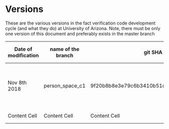 
# Versions
These are the various versions in the fact verification code development cycle (and what they do) at University of Arizona. Note, there must be only one version of this document and preferably exists in the master branch

| Date of modification | name of the branch| git SHA| change made | New F1 score | New overall accuracy | New average Precision| Notes |
| ------------- | ------------- | ------------- | ------------- | ------------- | ------------- | ------------- | ------------- |
| Nov 8th 2018|   person_space_c1 | 9f20b8b8e3e79c6b3410b51c3905f58042d42d28  | Replaced PERSON_C1 with PERSON C1 in the NER replacement code   | 0.46  | 0.5062006200620062  | email dated:Fri, Nov 9, 3:26 PM  | 
| Content Cell  | Content Cell  | Content Cell  | Content Cell  | Content Cell  | Content Cell  | Content Cell  | Content Cell  |
